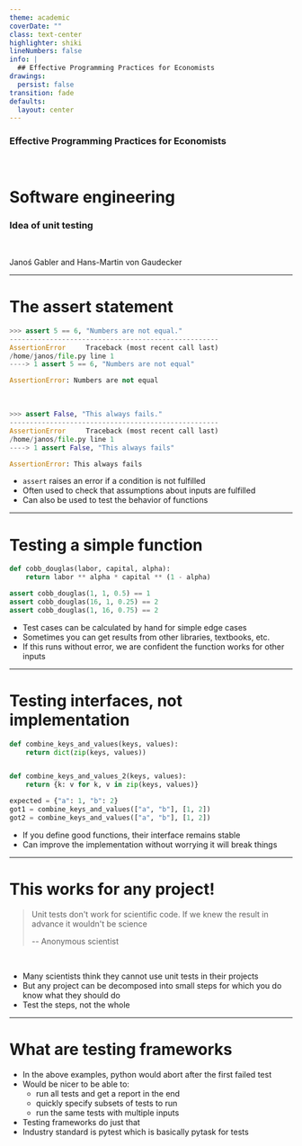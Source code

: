 ```yaml
---
theme: academic
coverDate: ""
class: text-center
highlighter: shiki
lineNumbers: false
info: |
  ## Effective Programming Practices for Economists
drawings:
  persist: false
transition: fade
defaults:
  layout: center
---
```


### Effective Programming Practices for Economists

<br/>

# Software engineering

### Idea of unit testing

<br/>


Janoś Gabler and Hans-Martin von Gaudecker

---

# The assert statement

<div class="flex gap-12">
<div>

```python
>>> assert 5 == 6, "Numbers are not equal."
----------------------------------------------------
AssertionError     Traceback (most recent call last)
/home/janos/file.py line 1
----> 1 assert 5 == 6, "Numbers are not equal"

AssertionError: Numbers are not equal
```

<br/>

```python
>>> assert False, "This always fails."
----------------------------------------------------
AssertionError     Traceback (most recent call last)
/home/janos/file.py line 1
----> 1 assert False, "This always fails"

AssertionError: This always fails
```

</div>
<div>

- `assert` raises an error if a condition is not fulfilled
- Often used to check that assumptions about inputs are fulfilled
- Can also be used to test the behavior of functions

</div>
</div>


---

# Testing a simple function


<div class="flex gap-12">
<div>

```python
def cobb_douglas(labor, capital, alpha):
    return labor ** alpha * capital ** (1 - alpha)

assert cobb_douglas(1, 1, 0.5) == 1
assert cobb_douglas(16, 1, 0.25) == 2
assert cobb_douglas(1, 16, 0.75) == 2
```


</div>
<div>

- Test cases can be calculated by hand for simple edge cases
- Sometimes you can get results from other libraries, textbooks, etc.
- If this runs without error, we are confident the function works for other inputs

</div>
</div>


---

# Testing interfaces, not implementation


<div class="flex gap-10">
<div>

```python
def combine_keys_and_values(keys, values):
    return dict(zip(keys, values))


def combine_keys_and_values_2(keys, values):
    return {k: v for k, v in zip(keys, values)}

expected = {"a": 1, "b": 2}
got1 = combine_keys_and_values(["a", "b"], [1, 2])
got2 = combine_keys_and_values(["a", "b"], [1, 2])
```

</div>
<div>

- If you define good functions, their interface remains stable
- Can improve the implementation without worrying it will break things

</div>
</div>


---

# This works for any project!

> Unit tests don't work for scientific code. If we knew the result in advance
> it wouldn't be science
>
> -- Anonymous scientist

<br/>

- Many scientists think they cannot use unit tests in their projects
- But any project can be decomposed into small steps for which you do know what they
should do
- Test the steps, not the whole


---

# What are testing frameworks


- In the above examples, python would abort after the first failed test
- Would be nicer to be able to:
  - run all tests and get a report in the end
  - quickly specify subsets of tests to run
  - run the same tests with multiple inputs
- Testing frameworks do just that
- Industry standard is pytest which is basically pytask for tests
